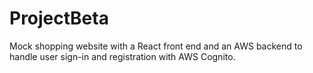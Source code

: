 # ProjectBeta
 Mock shopping website with a React front end and an AWS backend to
 handle user sign-in and registration with AWS Cognito.